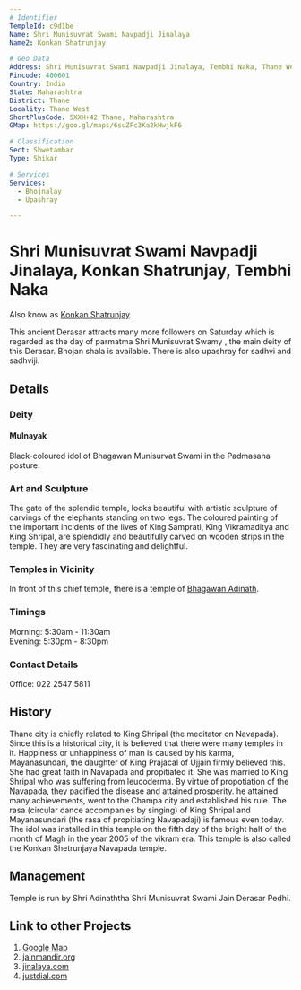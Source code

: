 ```yaml
---
# Identifier
TempleId: c9d1be
Name: Shri Munisuvrat Swami Navpadji Jinalaya
Name2: Konkan Shatrunjay

# Geo Data
Address: Shri Munisuvrat Swami Navpadji Jinalaya, Tembhi Naka, Thane West, Thane, Maharashtra
Pincode: 400601
Country: India
State: Maharashtra
District: Thane
Locality: Thane West
ShortPlusCode: 5XXH+42 Thane, Maharashtra
GMap: https://goo.gl/maps/6suZFc3Ka2kHwjkF6

# Classification
Sect: Shwetambar
Type: Shikar

# Services
Services:
  - Bhojnalay
  - Upashray

---
```


# Shri Munisuvrat Swami Navpadji Jinalaya, Konkan Shatrunjay, Tembhi Naka
Also know as [Konkan Shatrunjay](c9d1be.md).

This ancient Derasar  attracts many more followers on Saturday which is regarded as the day of parmatma Shri Munisuvrat Swamy , the main deity of this Derasar. Bhojan shala is available. There is also upashray for sadhvi and sadhviji.

## Details

### Deity
#### Mulnayak
Black-coloured idol of Bhagawan Munisurvat Swami in the Padmasana posture.

### Art and Sculpture
The gate of the splendid temple, looks beautiful with artistic sculpture of carvings of the elephants standing on two legs. The coloured painting of the important incidents of the lives of King Samprati, King Vikramaditya and King Shripal, are splendidly and beautifully carved on wooden strips in the temple. They are very fascinating and delightful.

### Temples in Vicinity
In front of this chief temple, there is a temple of [Bhagawan Adinath](fc3e21.md).

### Timings
Morning: 5:30am - 11:30am \
Evening: 5:30pm - 8:30pm

### Contact Details
Office: 022 2547 5811

## History
Thane city is chiefly related to King Shripal (the meditator on Navapada). Since this is a historical city, it is believed that there were many temples in it. Happiness or unhappiness of man is caused by his karma, Mayanasundari, the daughter of King Prajacal of Ujjain firmly believed this. She had great faith in Navapada and propitiated it. She was married to King Shripal who was suffering from leucoderma. By virtue of propotiation of the Navapada, they pacified the disease and attained prosperity. he attained many achievements, went to the Champa city and established his rule. The rasa (circular dance accompanies by singing) of King Shripal and Mayanasundari (the rasa of propitiating Navapadaji) is famous even today. The idol was installed in this temple on the fifth day of the bright half of the month of Magh in the year 2005 of the vikram era. This temple is also called the Konkan Shetrunjaya Navapada temple.


## Management
Temple is run by Shri Adinaththa Shri Munisuvrat Swami Jain Derasar Pedhi.




## Link to other Projects
1. [Google Map](https://goo.gl/maps/)
1. [jainmandir.org](https://www.jainmandir.org/Temple/Shri-Munisuvrat-Swami-Navpadji-Jinalaya%2c-Konkan-Shatrunjay%2c-Tembhi-Naka%2c-Thane-West%2c-Thane-(Maharashtra))
1. [jinalaya.com](http://www.jinalaya.com/india/thana.htm)
1. [justdial.com](https://www.justdial.com/Mumbai/Munisuvrat-Swami-Jain-Temple-Thane-West/022PXX22-XX22-190814043059-E9K6_BZDET)